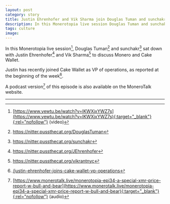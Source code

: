 ```yaml
---
layout: post
category: story
title: Justin Ehrenhofer and Vik Sharma join Douglas Tuman and sunchakr in Monerotopia Ep.35
description: In this Monerotopia live session Douglas Tuman and sunchakr discuss Monero and Cake Wallet with Justin Ehrenhofer and Vik Sharma.
tags: culture
image: 
---
```


In this Monerotopia live session[^1], Douglas Tuman[^2] and sunchakr[^3] sat down with Justin Ehrenhofer[^4] and Vik Sharma[^5] to discuss Monero and Cake Wallet.

Justin has recently joined Cake Wallet as VP of operations, as reported at the beginning of the week[^6].

A podcast version[^7] of this episode is also available on the MoneroTalk website.

---

[^1]: [https://www.yewtu.be/watch?v=IKWXjxYWZ7s](https://www.yewtu.be/watch?v=IKWXjxYWZ7s){:target="_blank"}{:rel="nofollow"} (video)
[^2]: https://nitter.pussthecat.org/DouglasTuman
[^3]: https://nitter.pussthecat.org/sunchakr
[^4]: https://nitter.pussthecat.org/JEhrenhofer
[^5]: https://nitter.pussthecat.org/vikrantnyc
[^6]: [/justin-ehrenhofer-joins-cake-wallet-vp-operations](/justin-ehrenhofer-joins-cake-wallet-vp-operations)
[^7]: [https://www.monerotalk.live/monerotopia-epi34-a-special-xmr-price-report-w-bull-and-bear](https://www.monerotalk.live/monerotopia-epi34-a-special-xmr-price-report-w-bull-and-bear){:target="_blank"}{:rel="nofollow"} (audio)
